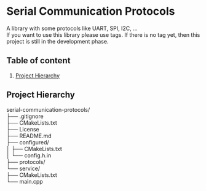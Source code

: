 # Serial Communication Protocols
A library with some protocols like UART, SPI, I2C, ... <br>
If you want to use this library please use tags.
If there is no tag yet, then this project is still in the development phase.

## Table of content
1. [Project Hierarchy](#project-hierarchy)

## Project Hierarchy
serial-communication-protocols/<br>
├── .gitignore<br>
├── CMakeLists.txt<br>
├── License<br>
├── README.md<br>
├── configured/<br>
│   ├── CMakeLists.txt<br>
│   └── config.h.in<br>
├── protocols/<br>
└── service/<br>
├── CMakeLists.txt<br>
└── main.cpp<br>
